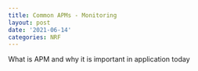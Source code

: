 ```yaml
---
title: Common APMs - Monitoring
layout: post
date: '2021-06-14'
categories: NRF
---
```


What is APM and why it is important in application today
